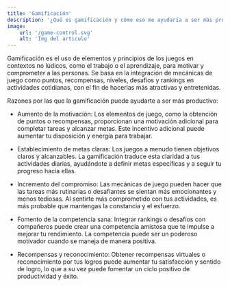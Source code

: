 ```yaml
---
title: 'Gamificación'
description: '¿Qué es gamificación y cómo eso me ayudaría a ser más productivo?'
image:
    url: '/game-control.svg'
    alt: 'Img del articulo'
---
```


Gamificación es el uso de elementos y principios de los juegos en contextos no lúdicos, como el trabajo o el aprendizaje, para motivar y comprometer a las personas. Se basa en la integración de mecánicas de juego como puntos, recompensas, niveles, desafíos y rankings en actividades cotidianas, con el fin de hacerlas más atractivas y entretenidas.

Razones por las que la gamificación puede ayudarte a ser más productivo:

- Aumento de la motivación: Los elementos de juego, como la obtención de puntos o recompensas, proporcionan una motivación adicional para completar tareas y alcanzar metas. Este incentivo adicional puede aumentar tu disposición y energía para trabajar.

- Establecimiento de metas claras: Los juegos a menudo tienen objetivos claros y alcanzables. La gamificación traduce esta claridad a tus actividades diarias, ayudándote a definir metas específicas y a seguir tu progreso hacia ellas.

- Incremento del compromiso: Las mecánicas de juego pueden hacer que las tareas más rutinarias o desafiantes se sientan más emocionantes y menos tediosas. Al sentirte más comprometido con tus actividades, es más probable que mantengas la constancia y el esfuerzo.

- Fomento de la competencia sana: Integrar rankings o desafíos con compañeros puede crear una competencia amistosa que te impulse a mejorar tu rendimiento. La competencia puede ser un poderoso motivador cuando se maneja de manera positiva.

- Recompensas y reconocimiento: Obtener recompensas virtuales o reconocimiento por tus logros puede aumentar tu satisfacción y sentido de logro, lo que a su vez puede fomentar un ciclo positivo de productividad y éxito.